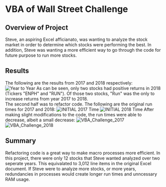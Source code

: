 # **VBA of Wall Street Challenge**

## Overview of Project
Steve, an aspiring Excel afficianato, was wanting to analyze the stock market in order to determine which stocks were performing the best.  In addition, Steve was wanting a more efficient way to go through the code for future purpose to run more stocks. 
## Results
The following are the results from 2017 and 2018 respectively: 
![Year to Year](https://user-images.githubusercontent.com/100173822/161407307-1d94a2ee-8c88-4c58-b0da-95b06f13f4d4.png)
As can be seen, only two stocks had positive returns in 2018 (Tickers "ENPH" and "RUN").  Of those two stocks, "Run" was the only to increase returns from year 2017 to 2018.  
The second half was to refactor code.  The following are the original run times for 2017 and 2018:
![INITIAL 2017 Time](https://user-images.githubusercontent.com/100173822/161406982-cdbe8bdc-1637-4187-a1a4-8fdb5e250dc3.png)
![INITIAL 2018 Time](https://user-images.githubusercontent.com/100173822/161406987-03fac0d0-7a55-485f-9689-e9f2c1524454.png)
After making slight modifications to the code, the run times were able to decrease, albeit a small decrease:
![VBA_Challenge_2017](https://user-images.githubusercontent.com/100173822/161407004-11b63954-b96d-43c3-880b-b11fb1b620fc.png)
![VBA_Challenge_2018](https://user-images.githubusercontent.com/100173822/161407012-177efb11-0db4-4d9d-be7c-66feff232a84.png)
## Summary 
Refactoring code is a great way to make macro processes more efficient.  In this project, there were only 12 stocks that Steve wanted analyzed over two seperate years. This equivalated to 3,012 line items in the original Excel document.  If Steve were to analyze more stocks, or more years, redundancies in processes would create longer run times and unncessary RAM usage.   
